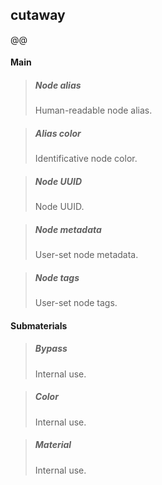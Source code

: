 ## **cutaway**

@@
#### Main

> ##### Node alias
> Human-readable node alias.

> ##### Alias color
> Identificative node color.

> ##### Node UUID
> Node UUID.

> ##### Node metadata
> User-set node metadata.

> ##### Node tags
> User-set node tags.

#### Submaterials

> ##### Bypass
> Internal use.

> ##### Color
> Internal use.

> ##### Material
> Internal use.

